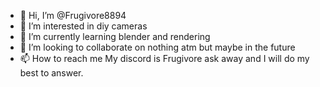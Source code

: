 - 👋 Hi, I’m @Frugivore8894
- 👀 I’m interested in diy cameras
- 🌱 I’m currently learning blender and rendering
- 💞️ I’m looking to collaborate on nothing atm but maybe in the future
- 📫 How to reach me My discord is Frugivore ask away and I will do my best to answer.

<!---
Frugivore8894/Frugivore8894 is a ✨ special ✨ repository because its `README.md` (this file) appears on your GitHub profile.
You can click the Preview link to take a look at your changes.
--->
